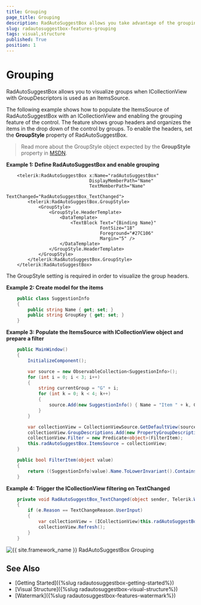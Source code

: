 ```yaml
---
title: Grouping
page_title: Grouping
description: RadAutoSuggestBox allows you take advantage of the grouping feature of ICollectionView.
slug: radautosuggestbox-features-grouping
tags: visual,structure
published: True
position: 1
---
```


# Grouping

RadAutoSuggestBox allows you to visualize groups when ICollectionView with GroupDescriptors is used as an ItemsSource.

The following example shows how to populate the ItemsSource of RadAutoSuggestBox with an ICollectionView and enabling the grouping feature of the control. The feature shows group headers and organizes the items in the drop down of the control by groups. To enable the headers, set the __GroupStyle__ property of RadAutoSuggestBox.

> Read more about the GroupStyle object expected by the __GroupStyle__ property in [MSDN](https://docs.microsoft.com/en-us/dotnet/api/system.windows.controls.groupstyle?view=netframework-4.5).

__Example 1: Define RadAutoSuggestBox and enable grouping__
```XAML
	<telerik:RadAutoSuggestBox x:Name="radAutoSuggestBox" 
							   DisplayMemberPath="Name" 
							   TextMemberPath="Name"
							   TextChanged="RadAutoSuggestBox_TextChanged">
		<telerik:RadAutoSuggestBox.GroupStyle>
			<GroupStyle>
				<GroupStyle.HeaderTemplate>
					<DataTemplate>
						<TextBlock Text="{Binding Name}" 
								   FontSize="18"
								   Foreground="#27C106" 
								   Margin="5" />
					</DataTemplate>
				</GroupStyle.HeaderTemplate>
			</GroupStyle>
		</telerik:RadAutoSuggestBox.GroupStyle>
	</telerik:RadAutoSuggestBox>
```

The GroupStyle setting is required in order to visualize the group headers.

__Example 2: Create model for the items__
```C#
	public class SuggestionInfo
    {
        public string Name { get; set; }
        public string GroupKey { get; set; }
    }
```

__Example 3: Populate the ItemsSource with ICollectionView object and prepare a filter__
```C#
	public MainWindow()
	{
		InitializeComponent();

		var source = new ObservableCollection<SuggestionInfo>();
		for (int i = 0; i < 3; i++)
		{
			string currentGroup = "G" + i;
			for (int k = 0; k < 4; k++)
			{
				source.Add(new SuggestionInfo() { Name = "Item " + k, GroupKey = currentGroup });
			}
		}

		var collectionView = CollectionViewSource.GetDefaultView(source);
		collectionView.GroupDescriptions.Add(new PropertyGroupDescription("GroupKey"));
		collectionView.Filter = new Predicate<object>(FilterItem);
		this.radAutoSuggestBox.ItemsSource = collectionView;
	}

	public bool FilterItem(object value)
	{
		return ((SuggestionInfo)value).Name.ToLowerInvariant().Contains(this.radAutoSuggestBox.Text.ToLowerInvariant());
	}
```

__Example 4: Trigger the ICollectionView filtering on TextChanged__
```C#
	private void RadAutoSuggestBox_TextChanged(object sender, Telerik.Windows.Controls.AutoSuggestBox.TextChangedEventArgs e)
	{
		if (e.Reason == TextChangeReason.UserInput)
		{
			var collectionView = (ICollectionView)this.radAutoSuggestBox.ItemsSource;
			collectionView.Refresh();
		}
	}
```

![{{ site.framework_name }} RadAutoSuggestBox Grouping](images/radautosuggestbox-features-grouping-0.png)

## See Also  
 * [Getting Started]({%slug radautosuggestbox-getting-started%}) 
 * [Visual Structure]({%slug radautosuggestbox-visual-structure%})
 * [Watermark]({%slug radautosuggestbox-features-watermark%})